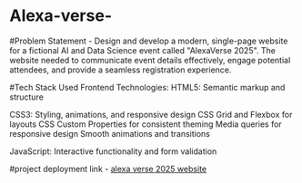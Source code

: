 # Alexa-verse-

#Problem Statement -
Design and develop a modern, single-page website for a fictional AI and Data Science event called "AlexaVerse 2025". The website needed to communicate event details effectively, engage potential attendees, and provide a seamless registration experience.

#Tech Stack Used
Frontend Technologies:
HTML5: Semantic markup and structure

CSS3: Styling, animations, and responsive design
CSS Grid and Flexbox for layouts
CSS Custom Properties for consistent theming
Media queries for responsive design
Smooth animations and transitions

JavaScript: Interactive functionality and form validation

#project deployment link - [alexa verse 2025 website](https://alexa-verse-2025.vercel.app/)








